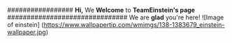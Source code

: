 ################# **Hi,** We **Welcome** to **TeamEinstein's page**
############################### We are **glad** you're here!
![Image of einstein]
(https://www.wallpapertip.com/wmimgs/138-1383679_einstein-wallpaper.jpg)

